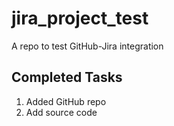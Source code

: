 # jira_project_test
A repo to test GitHub-Jira integration


## Completed Tasks

1. Added GitHub repo
2. Add source code
